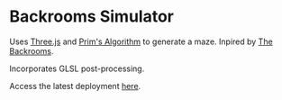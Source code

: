 # Backrooms Simulator

Uses [Three.js](https://threejs.org/) and [Prim's Algorithm](https://en.wikipedia.org/wiki/Maze_generation_algorithm#Iterative_randomized_Prim's_algorithm_(without_stack,_without_sets)) to generate a maze. Inpired by [The Backrooms](https://en.wikipedia.org/wiki/The_Backrooms). 

Incorporates GLSL post-processing.

Access the latest deployment [here](https://jarvisar.github.io/threejs-maze/).

